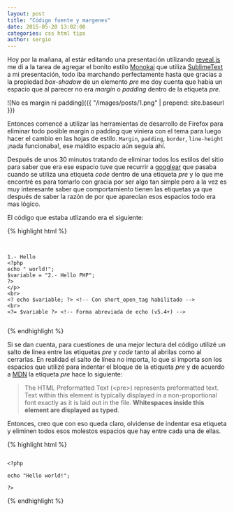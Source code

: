 ```yaml
---
layout: post
title: "Código fuente y margenes"
date: 2015-05-20 13:02:00
categories: css html tips
author: sergio
---
```


Hoy por la mañana, al estár editando una presentación utilizando [reveal.js] me
di a la tarea de agregar el bonito estilo [Monokai] que utiliza [SublimeText] a
mi presentación, todo iba marchando perfectamente hasta que gracias a la
propiedad _box-shadow_ de un elemento _pre_ me doy cuenta que habia un espacio
que al parecer no era _margin_ o _padding_ dentro de la etiqueta _pre_.

![No es margin ni padding]({{ "/images/posts/1.png" | prepend: site.baseurl }})

Entonces comencé a utilizar las herramientas de desarrollo de Firefox para
eliminar todo posible margin o padding que viniera con el tema para luego hacer
el cambio en las hojas de estilo. `Margin`, `padding`, `border`, `line-height` ¡nada
funcionaba!, ese maldito espacio aún seguia ahí.

Después de unos 30 minutos tratando de eliminar todos los estilos del sitio para
saber que era ese espacio tuve que recurrir a [googlear] que pasaba cuando se
utiliza una etiqueta _code_ dentro de una etiqueta _pre_ y lo que me encontré
es para tomarlo con gracia por ser algo tan simple pero a la vez es muy
interesante saber que comportamiento tienen las etiquetas ya que después de saber
la razón de por que aparecian esos espacios todo era mas lógico.

El código que estaba utlizando era el siguiente:

{% highlight html %}
<pre>
    <code data-trim class="php5">

1.- Hello
&lt;?php
echo " world!";
$variable = "2.- Hello PHP";
?&gt
&lt;/p&gt;
&lt;br&gt;
&lt;? echo $variable; ?&gt; &lt;!-- Con short_open_tag habilitado --&gt;
&lt;br&gt;
&lt;?= $variable ?&gt; &lt;!-- Forma abreviada de echo (v5.4+) --&gt;
    </code>
</pre>
{% endhighlight %}

Si se dan cuenta, para cuestiones de una mejor lectura del código utilizé un
salto de linea entre las etiquetas _pre_ y _code_ tanto al abrilas como al
cerrarlas. En realidad el salto de línea no importa, lo que si importa son los
espacios que utilizé para indentar el bloque de la etiqueta _pre_ y de acuerdo a
[MDN] la etiqueta _pre_ hace lo siguiente:

> The HTML Preformatted Text (&lt;pre&gt;) represents preformatted text. Text within
this element is typically displayed in a non-proportional font exactly as it is
laid out in the file. **Whitespaces inside this element are displayed as typed**.

Entonces, creo que con eso queda claro, olvidense de indentar esa etiqueta y eliminen
todos esos molestos espacios que hay entre cada una de ellas.


{% highlight html %}
<pre><code data-trim class="php5">
&lt;?php

echo "Hello world!";

?&gt;
</code></pre>
{% endhighlight %}

[reveal.js]: http://lab.hakim.se/reveal-js
[Monokai]: https://github.com/isagalaev/highlight.js/blob/master/src/styles/monokai_sublime.css
[googlear]: https://es.wikipedia.org/wiki/Googlear
[SublimeText]: http://www.sublimetext.com/
[MDN]: https://developer.mozilla.org/en-US/docs/Web/HTML/Element/pre
